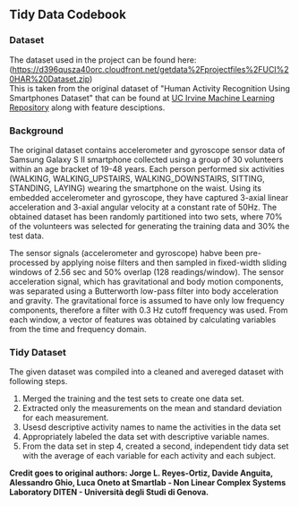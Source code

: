 ## Tidy Data Codebook

### Dataset
The dataset used in the project can be found here:
(https://d396qusza40orc.cloudfront.net/getdata%2Fprojectfiles%2FUCI%20HAR%20Dataset.zip)\
This is taken from the original dataset of "Human Activity Recognition Using Smartphones Dataset" that can be found at [UC Irvine Machine Learning Repository](http://archive.ics.uci.edu/dataset/240/human+activity+recognition+using+smartphones) along with feature desciptions.

### Background
The original dataset contains accelerometer and gyroscope sensor data of Samsung Galaxy S II smartphone collected using a group of 30 volunteers within an age bracket of 19-48 years.
Each person performed six activities (WALKING, WALKING_UPSTAIRS, WALKING_DOWNSTAIRS, SITTING, STANDING, LAYING) wearing the smartphone on the waist. 
Using its embedded accelerometer and gyroscope, they have captured 3-axial linear acceleration and 3-axial angular velocity at a constant rate of 50Hz. 
The obtained dataset has been randomly partitioned into two sets, where 70% of the volunteers was selected for generating the training data and 30% the test data. 

The sensor signals (accelerometer and gyroscope) habve been pre-processed by applying noise filters and then sampled in fixed-width sliding windows of 2.56 sec and 50% overlap (128 readings/window). 
The sensor acceleration signal, which has gravitational and body motion components, was separated using a Butterworth low-pass filter into body acceleration and gravity. 
The gravitational force is assumed to have only low frequency components, therefore a filter with 0.3 Hz cutoff frequency was used.
From each window, a vector of features was obtained by calculating variables from the time and frequency domain.

### Tidy Dataset
The given dataset was compiled into a cleaned and avereged dataset with following steps.

1. Merged the training and the test sets to create one data set.
2. Extracted only the measurements on the mean and standard deviation for each measurement. 
3. Usesd descriptive activity names to name the activities in the data set
4. Appropriately labeled the data set with descriptive variable names. 
5. From the data set in step 4, created a second, independent tidy data set with the average of each variable for each activity and each subject.

**Credit goes to original authors: Jorge L. Reyes-Ortiz, Davide Anguita, Alessandro Ghio, Luca Oneto at Smartlab - Non Linear Complex Systems Laboratory
DITEN - Università degli Studi di Genova.**
